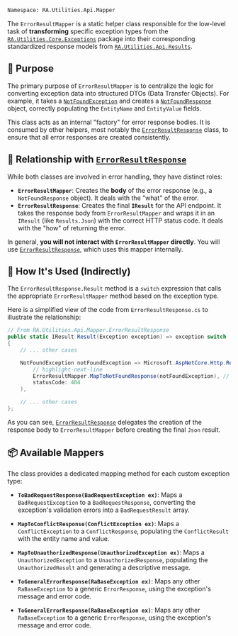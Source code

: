 ```bash
Namespace: RA.Utilities.Api.Mapper
```

The `ErrorResultMapper` is a static helper class responsible for the low-level task of **transforming** specific exception types from the [`RA.Utilities.Core.Exceptions`](../../../core/CoreExceptions/index.mdx) package into their corresponding standardized response models from [`RA.Utilities.Api.Results`](../../ApiResults/index.mdx).

## 🎯 Purpose

The primary purpose of `ErrorResultMapper` is to centralize the logic for converting exception data into structured DTOs (Data Transfer Objects).
For example, it takes a [`NotFoundException`](../../../core/CoreExceptions/NotFoundException.md) and creates a
[`NotFoundResponse`](../../ApiResults/NotFoundResponse.md) object, correctly populating the `EntityName` and `EntityValue` fields.

This class acts as an internal "factory" for error response bodies.
It is consumed by other helpers, most notably the [`ErrorResultResponse`](./ErrorResultResponse.md) class, to ensure that all error responses are created consistently.

## 🔗 Relationship with [`ErrorResultResponse`](./ErrorResultResponse.md)

While both classes are involved in error handling, they have distinct roles:

- **`ErrorResultMapper`**: Creates the **body** of the error response (e.g., a `NotFoundResponse` object).
It deals with the "what" of the error.
- **`ErrorResultResponse`**: Creates the final **`IResult`** for the API endpoint.
It takes the response body from `ErrorResultMapper` and wraps it in an `IResult` (like `Results.Json`) with the correct HTTP status code. It deals with the "how" of returning the error.

In general, **you will not interact with `ErrorResultMapper` directly**. You will use [`ErrorResultResponse`](./ErrorResultResponse.md), which uses this mapper internally.

## 🚀 How It's Used (Indirectly)

The `ErrorResultResponse.Result` method is a `switch` expression that calls the appropriate `ErrorResultMapper` method based on the exception type.

Here is a simplified view of the code from `ErrorResultResponse.cs` to illustrate the relationship:

```csharp showLineNumbers
// From RA.Utilities.Api.Mapper.ErrorResultResponse
public static IResult Result(Exception exception) => exception switch
{
    // ... other cases

    NotFoundException notFoundException => Microsoft.AspNetCore.Http.Results.Json(
        // highlight-next-line
        ErrorResultMapper.MapToNotFoundResponse(notFoundException), // Creates the response body
        statusCode: 404
    ),

    // ... other cases
};
```

As you can see, [`ErrorResultResponse`](./ErrorResultResponse.md) delegates the creation of the response body to `ErrorResultMapper` before creating the final `Json` result.

## 📦 Available Mappers

The class provides a dedicated mapping method for each custom exception type:

- **`ToBadRequestResponse(BadRequestException ex)`**:
  Maps a `BadRequestException` to a `BadRequestResponse`, converting the exception's validation errors into a `BadRequestResult` array.

- **`MapToConflictResponse(ConflictException ex)`**:
  Maps a `ConflictException` to a `ConflictResponse`, populating the `ConflictResult` with the entity name and value.

- **`MapToUnauthorizedResponse(UnauthorizedException ex)`**:
  Maps a `UnauthorizedException` to a `UnauthorizedResponse`, populating the `UnauthorizedResult` and generating a descriptive message.

- **`ToGeneralErrorResponse(RaBaseException ex)`**:
  Maps any other `RaBaseException` to a generic `ErrorResponse`, using the exception's message and error code.

- **`ToGeneralErrorResponse(RaBaseException ex)`**:
  Maps any other `RaBaseException` to a generic `ErrorResponse`, using the exception's message and error code.

